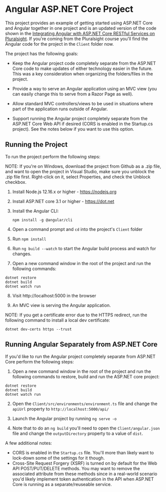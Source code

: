# Angular ASP.NET Core Project

This project provides an example of getting started using 
ASP.NET Core and Angular together in one project and is an updated version of the code shown in the [Integrating Angular with ASP.NET Core RESTful Services on Pluralsight](https://www.pluralsight.com/courses/angular-aspnetcore-restful-services). If you're coming from the Pluralsight course you'll find the Angular code for the project in the `Client` folder now.

The project has the following goals:

* Keep the Angular project code completely separate from the ASP.NET Core code to make updates of either technology easier in the future. This was a key consideration when organizing the folders/files in the project.

* Provide a way to serve an Angular application using an MVC view (you can easily change this to serve from a Razor Page as well).

* Allow standard MVC controllers/views to be used in situations where part of the application runs outside of Angular.

* Support running the Angular project completely separate from the ASP.NET Core Web API if desired (CORS is enabled in the Startup.cs project). See the notes below if you want to use this option.

## Running the Project

To run the project perform the following steps:

NOTE: If you're on Windows, download the project from Github as a .zip file, and want to open the project in Visual Studio, make sure you unblock the .zip file first. Right-click on it, select Properties, and check the Unblock checkbox.

1. Install Node.js 12.16.x or higher - https://nodejs.org

2. Install ASP.NET core 3.1 or higher - https://dot.net

3. Install the Angular CLI:

    `npm install -g @angular/cli`

4. Open a command prompt and `cd` into the project's `Client` folder

5. Run `npm install`

6. Run `ng build --watch` to start the Angular build process and watch for changes. 

7. Open a new command window in the root of the project and run the following commands:

```
dotnet restore
dotnet build
dotnet watch run
```

8. Visit http://localhost:5000 in the browser

9. An MVC view is serving the Angular application.

NOTE: If you get a certificate error due to the HTTPS redirect, run the following command to install a local dev certificate:

`dotnet dev-certs https --trust`

## Running Angular Separately from ASP.NET Core

If you'd like to run the Angular project completely separate from ASP.NET Core perform the following steps:

1. Open a new command window in the root of the project and run the following commands to restore, build and run the ASP.NET core project:

```
dotnet restore
dotnet build
dotnet watch run
``` 

2. Open the `Client/src/environments/environment.ts` file and change the `apiUrl` property to `http://localhost:5000/api/`

3. Launch the Angular project by running `ng serve -o`

4. Note that to do an `ng build` you'll need to open the `Client/angular.json` file and change the `outputDirectory` property to a value of `dist`.

A few additional notes:

* CORS is enabled in the `Startup.cs` file. You'll more than likely want to lock-down some of the settings for it though.
* Cross-Site Request Forgery (XSRF) is turned on by default for the Web API POST/PUT/DELETE methods. You may want to remove the associated attribute from these methods since in a real-world scenario you'd likely implement token authentication
in the API when ASP.NET Core is running as a separate/reuseable service.


